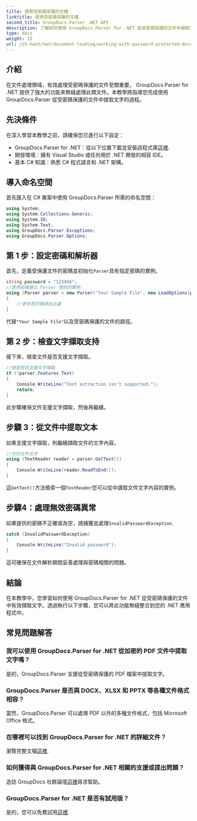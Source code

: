 ```yaml
---
title: 使用受密碼保護的文檔
linktitle: 使用受密碼保護的文檔
second_title: GroupDocs.Parser .NET API
description: 了解如何使用 GroupDocs.Parser for .NET 從受密碼保護的文件中擷取文字。增強您的文件處理能力。
type: docs
weight: 15
url: /zh-hant/net/document-loading/working-with-password-protected-documents/
---
```

## 介紹
在文件處理領域，有效處理受密碼保護的文件至關重要。 GroupDocs.Parser for .NET 提供了強大的功能來無縫處理此類文件。本教學將指導您完成使用 GroupDocs.Parser 從受密碼保護的文件中提取文字的過程。
## 先決條件
在深入學習本教學之前，請確保您已進行以下設定：
-  GroupDocs.Parser for .NET：從以下位置下載並安裝該程式庫[這裡](https://releases.groupdocs.com/parser/net/).
- 開發環境：擁有 Visual Studio 或任何用於 .NET 開發的相容 IDE。
- 基本 C# 知識：熟悉 C# 程式語言和 .NET 架構。

## 導入命名空間
首先匯入在 C# 專案中使用 GroupDocs.Parser 所需的命名空間：
```csharp
using System;
using System.Collections.Generic;
using System.IO;
using System.Text;
using GroupDocs.Parser.Exceptions;
using GroupDocs.Parser.Options;
```

## 第 1 步：設定密碼和解析器
首先，定義受保護文件的密碼並初始化`Parser`具有指定密碼的實例。
```csharp
string password = "123456";
//使用密碼建立 Parser 類別的實例：
using (Parser parser = new Parser("Your Sample File", new LoadOptions(password)))
{
    //更多程式碼將在此處
}
```
代替`"Your Sample File"`以及受密碼保護的文件的路徑。
## 第 2 步：檢查文字擷取支持
接下來，檢查文件是否支援文字擷取。
```csharp
//檢查是否支援文字擷取
if (!parser.Features.Text)
{
    Console.WriteLine("Text extraction isn't supported.");
    return;
}
```
此步驟確保文件支援文字擷取，然後再繼續。
## 步驟 3：從文件中提取文本
如果支援文字擷取，則繼續擷取文件的文字內容。
```csharp
//列印文件文字
using (TextReader reader = parser.GetText())
{
    Console.WriteLine(reader.ReadToEnd());
}
```
這`GetText()`方法檢索一個`TextReader`您可以從中讀取文件文字內容的實例。
## 步驟4：處理無效密碼異常
如果提供的密碼不正確或為空，請捕獲並處理`InvalidPasswordException`.
```csharp
catch (InvalidPasswordException)
{
    Console.WriteLine("Invalid password");
}
```
這可確保在文件解析期間妥善處理與密碼相關的問題。

## 結論
在本教學中，您學習如何使用 GroupDocs.Parser for .NET 從受密碼保護的文件中有效擷取文字。透過執行以下步驟，您可以將此功能無縫整合到您的 .NET 應用程式中。

## 常見問題解答
### 我可以使用 GroupDocs.Parser for .NET 從加密的 PDF 文件中提取文字嗎？
是的，GroupDocs.Parser 支援從受密碼保護的 PDF 檔案中提取文字。
### GroupDocs.Parser 是否與 DOCX、XLSX 和 PPTX 等各種文件格式相容？
當然，GroupDocs.Parser 可以處理 PDF 以外的多種文件格式，包括 Microsoft Office 格式。
### 在哪裡可以找到 GroupDocs.Parser for .NET 的詳細文件？
瀏覽完整文檔[這裡](https://reference.groupdocs.com/parser/net/).
### 如何獲得與 GroupDocs.Parser for .NET 相關的支援或提出問題？
造訪 GroupDocs 社群論壇[這裡](https://forum.groupdocs.com/c/parser/17)尋求幫助。
### GroupDocs.Parser for .NET 是否有試用版？
是的，您可以免費試用[這裡](https://releases.groupdocs.com/).